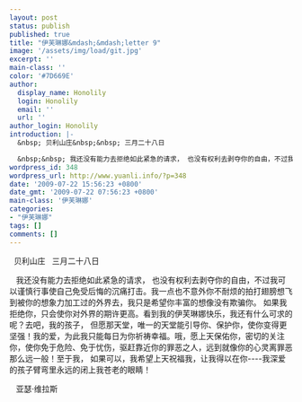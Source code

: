 ```yaml
---
layout: post
status: publish
published: true
title: "伊芙琳娜&mdash;&mdash;letter 9"
image: '/assets/img/load/git.jpg'
excerpt: ''
main-class: ''
color: '#7D669E'
author:
  display_name: Honolily
  login: Honolily
  email: ''
  url: ''
author_login: Honolily
introduction: |-
  &nbsp; 贝利山庄&nbsp;&nbsp; 三月二十八日

  &nbsp;&nbsp; 我还没有能力去拒绝如此紧急的请求， 也没有权利去剥夺你的自由，不过我可以谨慎行事使自己免受后悔的沉痛打击。我一点也不意外你不耐烦的拍打翅膀想飞到被你的想象力加工过的外界去，我只是希望你丰富的想像没有欺骗你。
wordpress_id: 348
wordpress_url: http://www.yuanli.info/?p=348
date: '2009-07-22 15:56:23 +0800'
date_gmt: '2009-07-22 07:56:23 +0800'
main-class: '伊芙琳娜'
categories:
- "伊芙琳娜"
tags: []
comments: []
---
```

&nbsp; 贝利山庄&nbsp;&nbsp; 三月二十八日

&nbsp;&nbsp; 我还没有能力去拒绝如此紧急的请求， 也没有权利去剥夺你的自由，不过我可以谨慎行事使自己免受后悔的沉痛打击。我一点也不意外你不耐烦的拍打翅膀想飞到被你的想象力加工过的外界去，我只是希望你丰富的想像没有欺骗你。&nbsp;如果我拒绝你，只会使你对外界的期许更高。看到我的伊芙琳娜快乐，我还有什么可求的呢？去吧，我的孩子， 但愿那天堂，唯一的天堂能引导你、保护你，使你变得更坚强！我的爱，为此我只能每日为你祈祷幸福。哦，愿上天保佑你，密切的关注你，使你免于危险、免于忧伤，驱赶靠近你的罪恶之人，远到就像你的心灵离罪恶那么远一般！至于我， 如果可以，我希望上天祝福我，让我得以在你----我深爱的孩子臂弯里永远的闭上我苍老的眼睛！

&nbsp;&nbsp; 亚瑟&middot;维拉斯

